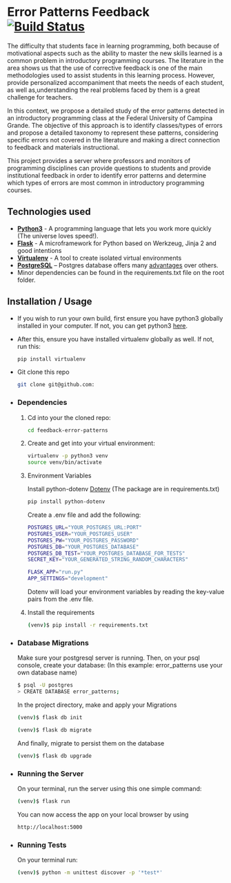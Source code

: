 # Error Patterns Feedback [![Build Status](https://travis-ci.org/atmarcosrodrigues/errorpatternfeedback-v2.svg?branch=master)](https://travis-ci.org/atmarcosrodrigues/errorpatternfeedback-v2)


The difficulty that students face in learning programming, both because of motivational aspects such as the ability to master the new skills learned is a common problem in introductory programming courses. The literature in the area shows us that the use of corrective feedback is one of the main methodologies used to assist students in this learning process. However, provide personalized accompaniment that meets the needs of each student, as well as,understanding the real problems faced by them is a great challenge for teachers.

In this context, we propose a detailed study of the error patterns detected in an introductory programming class at the Federal University of Campina Grande. The objective of this approach is to identify classes/types of errors and propose
a detailed taxonomy to represent these patterns, considering specific errors not covered in the literature and making a direct connection to feedback and materials instructional.

This project provides a server where professors and monitors of programming disciplines can provide questions to students and provide institutional feedback in order to identify error patterns and determine which types of errors are most common in introductory programming courses.



## Technologies used

* **[Python3](https://www.python.org/downloads/)** - A programming language that lets you work more quickly (The universe loves speed!).
* **[Flask](flask.pocoo.org/)** - A microframework for Python based on Werkzeug, Jinja 2 and good intentions
* **[Virtualenv](https://virtualenv.pypa.io/en/stable/)** - A tool to create isolated virtual environments
* **[PostgreSQL](https://www.postgresql.org/download/)** – Postgres database offers many [advantages](https://www.postgresql.org/about/advantages/) over others.
* Minor dependencies can be found in the requirements.txt file on the root folder.

## Installation / Usage

* If you wish to run your own build, first ensure you have python3 globally installed in your computer. If not, you can get python3 [here](https://www.python.org).
* After this, ensure you have installed virtualenv globally as well. If not, run this:

    ```bash
    pip install virtualenv
    ```

* Git clone this repo

    ```bash
    git clone git@github.com:
    ```

* ### Dependencies

    1. Cd into your the cloned repo:

        ```bash
        cd feedback-error-patterns
        ```

    2. Create and get into your virtual environment:

        ```bash
        virtualenv -p python3 venv
        source venv/bin/activate
        ```

    3. Environment Variables

        Install python-dotenv [Dotenv](https://pypi.org/project/python-dotenv/) (The package are in requirements.txt)

        ```bash
        pip install python-dotenv
        ```

        Create a .env file and add the following:

        ```bash
        POSTGRES_URL="YOUR_POSTGRES_URL:PORT"
        POSTGRES_USER="YOUR_POSTGRES_USER"
        POSTGRES_PW="YOUR_POSTGRES_PASSWORD"
        POSTGRES_DB="YOUR_POSTGRES_DATABASE"
        POSTGRES_DB_TEST="YOUR_POSTGRES_DATABASE_FOR_TESTS"
        SECRET_KEY="YOUR_GENERATED_STRING_RANDOM_CHARACTERS"

        FLASK_APP="run.py"
        APP_SETTINGS="development"
        ```

        Dotenv will load your environment variables by reading the key-value pairs from the .env file.


    4. Install the requirements
    
        ```bash
        (venv)$ pip install -r requirements.txt
        ```

* ### Database Migrations

    Make sure your postgresql server is running. Then, on your psql console, create your database: (In this example: error_patterns use your own database name)

    ```bash
    $ psql -U postgres
    > CREATE DATABASE error_patterns;
    ```

    In the project directory, make and apply your Migrations

    ```bash
    (venv)$ flask db init

    (venv)$ flask db migrate
    ```

    And finally, migrate to persist them on the database

    ```bash
    (venv)$ flask db upgrade
    ```

* ### Running the Server

    On your terminal, run the server using this one simple command:

    ```bash
    (venv)$ flask run
    ```

    You can now access the app on your local browser by using

    ```bash
    http://localhost:5000
    ```
* ### Running Tests

    On your terminal run:

    ```bash
    (venv)$ python -m unittest discover -p '*test*'
    ```

